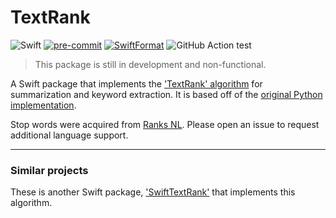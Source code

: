 # TextRank

![Swift](https://img.shields.io/badge/Swift-Package-FA7343.svg?style=flat&logo=swift)
[![pre-commit](https://img.shields.io/badge/pre--commit-enabled-brightgreen?logo=pre-commit&logoColor=white)](https://github.com/pre-commit/pre-commit)
[![SwiftFormat](https://img.shields.io/badge/SwfitFormat-enabled-A166E6)](https://github.com/nicklockwood/SwiftFormat)
![GitHub Action test](https://github.com/jhrcook/TextRank/workflows/Test%20Swift%20package/badge.svg)

> This package is still in development and non-functional.

A Swift package that implements the ['TextRank' algorithm](https://web.eecs.umich.edu/~mihalcea/papers/mihalcea.emnlp04.pdf) for summarization and keyword extraction.
It is based off of the [original Python implementation](https://github.com/summanlp/textrank).

Stop words were acquired from [Ranks NL](https://www.ranks.nl/stopwords).
Please open an issue to request additional language support.

---

### Similar projects

These is another Swift package, ['SwiftTextRank'](https://github.com/goncharik/SwiftTextRank) that implements this algorithm.
